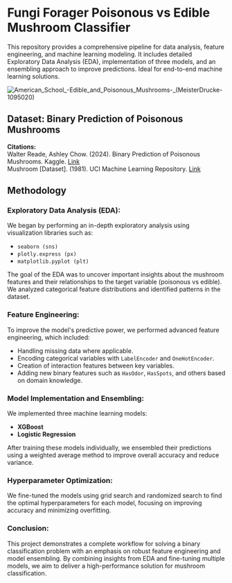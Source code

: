 # Fungi Forager Poisonous vs Edible Mushroom Classifier
This repository provides a comprehensive pipeline for data analysis, feature engineering, and machine learning modeling. It includes detailed Exploratory Data Analysis (EDA), implementation of three models, and an ensembling approach to improve predictions. Ideal for end-to-end machine learning solutions.

![American_School_-_Edible_and_Poisonous_Mushrooms_-_(MeisterDrucke-1095020)](https://github.com/user-attachments/assets/d0777338-4df6-49c2-817e-e07002fd63cf)

## Dataset: Binary Prediction of Poisonous Mushrooms

**Citations:**  
Walter Reade, Ashley Chow. (2024). Binary Prediction of Poisonous Mushrooms. Kaggle. [Link](https://kaggle.com/competitions/playground-series-s4e8)  
Mushroom [Dataset]. (1981). UCI Machine Learning Repository. [Link](https://doi.org/10.24432/C5959T)

## Methodology

### Exploratory Data Analysis (EDA):
We began by performing an in-depth exploratory analysis using visualization libraries such as:

- `seaborn (sns)`
- `plotly.express (px)`
- `matplotlib.pyplot (plt)`

The goal of the EDA was to uncover important insights about the mushroom features and their relationships to the target variable (poisonous vs edible). We analyzed categorical feature distributions and identified patterns in the dataset.

### Feature Engineering:
To improve the model's predictive power, we performed advanced feature engineering, which included:

- Handling missing data where applicable.
- Encoding categorical variables with `LabelEncoder` and `OneHotEncoder`.
- Creation of interaction features between key variables.
- Adding new binary features such as `HasOdor`, `HasSpots`, and others based on domain knowledge.

### Model Implementation and Ensembling:
We implemented three machine learning models:

- **XGBoost**
- **Logistic Regression**

After training these models individually, we ensembled their predictions using a weighted average method to improve overall accuracy and reduce variance.

### Hyperparameter Optimization:
We fine-tuned the models using grid search and randomized search to find the optimal hyperparameters for each model, focusing on improving accuracy and minimizing overfitting.

### Conclusion:
This project demonstrates a complete workflow for solving a binary classification problem with an emphasis on robust feature engineering and model ensembling. By combining insights from EDA and fine-tuning multiple models, we aim to deliver a high-performance solution for mushroom classification.
